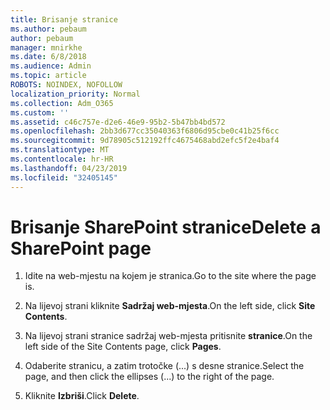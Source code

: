 ```yaml
---
title: Brisanje stranice
ms.author: pebaum
author: pebaum
manager: mnirkhe
ms.date: 6/8/2018
ms.audience: Admin
ms.topic: article
ROBOTS: NOINDEX, NOFOLLOW
localization_priority: Normal
ms.collection: Adm_O365
ms.custom: ''
ms.assetid: c46c757e-d2e6-46e9-95b2-5b47bb4bd572
ms.openlocfilehash: 2bb3d677cc35040363f6806d95cbe0c41b25f6cc
ms.sourcegitcommit: 9d78905c512192ffc4675468abd2efc5f2e4baf4
ms.translationtype: MT
ms.contentlocale: hr-HR
ms.lasthandoff: 04/23/2019
ms.locfileid: "32405145"
---
```

# <a name="delete-a-sharepoint-page"></a><span data-ttu-id="ff0d5-102">Brisanje SharePoint stranice</span><span class="sxs-lookup"><span data-stu-id="ff0d5-102">Delete a SharePoint page</span></span>

1. <span data-ttu-id="ff0d5-103">Idite na web-mjestu na kojem je stranica.</span><span class="sxs-lookup"><span data-stu-id="ff0d5-103">Go to the site where the page is.</span></span>
    
2. <span data-ttu-id="ff0d5-104">Na lijevoj strani kliknite **Sadržaj web-mjesta**.</span><span class="sxs-lookup"><span data-stu-id="ff0d5-104">On the left side, click **Site Contents**.</span></span>
    
3. <span data-ttu-id="ff0d5-105">Na lijevoj strani stranice sadržaj web-mjesta pritisnite **stranice**.</span><span class="sxs-lookup"><span data-stu-id="ff0d5-105">On the left side of the Site Contents page, click **Pages**.</span></span>
    
4. <span data-ttu-id="ff0d5-106">Odaberite stranicu, a zatim trotočke (...) s desne stranice.</span><span class="sxs-lookup"><span data-stu-id="ff0d5-106">Select the page, and then click the ellipses (...) to the right of the page.</span></span>
    
5. <span data-ttu-id="ff0d5-107">Kliknite **Izbriši**.</span><span class="sxs-lookup"><span data-stu-id="ff0d5-107">Click **Delete**.</span></span>
    

